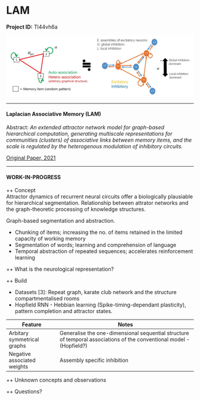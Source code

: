 # LAM

**Project ID:**  Tl44vh6a

<p align="center">
  <img src="https://github.com/epochlab/LAM/blob/main/sample.png">
</p>

--------------------------------------------------------------------

#### Laplacian Associative Memory (LAM)
Abstract: *An extended attractor network model for graph-based hierarchical computation, generating multiscale representations for communities (clusters) of associative links between memory items, and the scale is regulated by the heterogenous modulation of inhibitory circuits.*

[Original Paper, 2021](https://www.ncbi.nlm.nih.gov/pmc/articles/PMC8412329/pdf/pcbi.1009296.pdf)

--------------------------------------------------------------------

#### WORK-IN-PROGRESS

++ Concept<br>
Attractor dynamics of recurrent neural circuits offer a biologically plausiable for hierarchical segmentation.
Relationship between attrator networks and the graph-theoretic processing of knowledge structures.

Graph-based segmentation and abstraction.

- Chunking of items; increasing the no. of items retained in the limited capacity of working memory
- Segmentation of words; learning and comprehension of language
- Temporal abstraction of repeated sequences; accelerates reinforcement learning

++ What is the neurological representation?<br>

++ Build
- Datasets [3]: Repeat graph, karate club network and the structure compartmentalised rooms
- Hopfield RNN - Hebbian learning (Spike-timing-dependant plasticity), pattern completion and attractor states.

Feature | Notes
------- | -------
Arbitary symmetrical graphs | Generalise the one-dimensional sequential structure of temporal associations of the conventional model - (Hopfield?)
Negative associated weights | Assembly specific inhibition

++ Unknown concepts and observations<br>

++ Questions?<br>